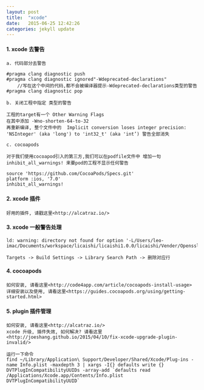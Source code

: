 ```yaml
---
layout: post
title:  "xcode"
date:   2015-06-25 12:42:26
categories: jekyll update
---
```


#### 1. xcode 去警告

	a. 代码部分去警告

	#pragma clang diagnostic push
	#pragma clang diagnostic ignored"-Wdeprecated-declarations"
    	//写在这个中间的代码,都不会被编译器提示-Wdeprecated-declarations类型的警告
	#pragma clang diagnostic pop

	b. 关闭工程中指定 类型的警告

	工程的target有一个 Other Warning Flags 
	在其中添加 -Wno-shorten-64-to-32
	再重新编译, 整个文件中的  Implicit conversion loses integer precision: 'NSInteger' (aka 'long') to 'int32_t' (aka 'int’) 警告全部消失

	c. cocoapods

	对于我们使用cocoapod引入的第三方,我们可以在podfile文件中 增加一句  inhibit_all_warnings! 来要pod的工程不显示任何警告

	source 'https://github.com/CocoaPods/Specs.git'
	platform :ios, '7.0'
	inhibit_all_warnings!

#### 2. xcode 插件
	
	好用的插件, 请戳这里<http://alcatraz.io/>

#### 3. xcode 一般警告处理
	
	ld: warning: directory not found for option '-L/Users/leo-imac/Documents/workspace/licaishi/licaishi1.0.0/licaishi/Vender/Openssl/lib'

	Targets -> Build Settings -> Library Search Path -> 删除对应行

#### 4. cocoapods
	如何安装, 请看这里<http://code4app.com/article/cocoapods-install-usage>
	详细安装以及使用, 请看这里<https://guides.cocoapods.org/using/getting-started.html>

#### 5. plugin 插件管理
	如何安装, 请看这里<http://alcatraz.io/>
	xcode 升级, 插件失效, 如何解决? 请看这里<http://joeshang.github.io/2015/04/10/fix-xcode-upgrade-plugin-invalid/>

	运行一下命令
	find ~/Library/Application\ Support/Developer/Shared/Xcode/Plug-ins -name Info.plist -maxdepth 3 | xargs -I{} defaults write {} DVTPlugInCompatibilityUUIDs -array-add `defaults read /Applications/Xcode.app/Contents/Info.plist DVTPlugInCompatibilityUUID`

[jekyll]:      http://jekyllrb.com
[jekyll-gh]:   https://github.com/jekyll/jekyll
[jekyll-help]: https://github.com/jekyll/jekyll-help
